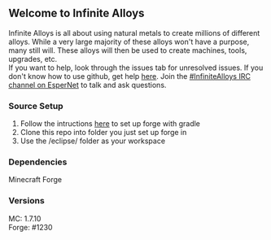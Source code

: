 ## Welcome to Infinite Alloys
Infinite Alloys is all about using natural metals to create millions of different alloys. While a very large majority
of these alloys won't have a purpose, many still will. These alloys will then be used to create machines, tools,
upgrades, etc.  
If you want to help, look through the issues tab for unresolved issues. If you don't know how to
use github, get help [here](https://help.github.com/). Join the [#InfiniteAlloys IRC channel on EsperNet](http://webchat.esper.net/?channels=infinitealloys) to talk and ask questions.

### Source Setup
1. Follow the intructions [here](http://www.minecraftforge.net/forum/index.php/topic,14048.0.html) to set up forge with gradle
2. Clone this repo into folder you just set up forge in
3. Use the /eclipse/ folder as your workspace

### Dependencies
Minecraft Forge  

### Versions
MC: 1.7.10  
Forge: #1230  

